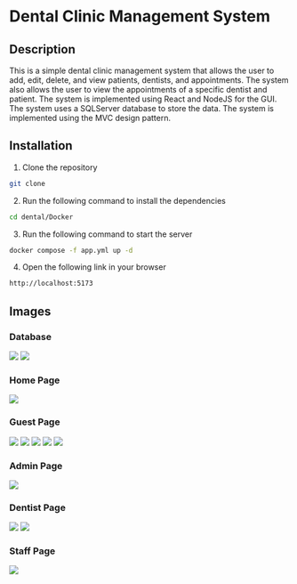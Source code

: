 # Dental Clinic Management System
## Description
This is a simple dental clinic management system that allows the user to add, edit, delete, and view patients, dentists, and appointments. The system also allows the user to view the appointments of a specific dentist and patient. The system is implemented using React and NodeJS for the GUI. The system uses a SQLServer database to store the data. The system is implemented using the MVC design pattern.
## Installation



1. Clone the repository
```bash
git clone
```
2. Run the following command to install the dependencies
```bash
cd dental/Docker
```
3. Run the following command to start the server
```bash
docker compose -f app.yml up -d
```
4. Open the following link in your browser
```bash
http://localhost:5173
```
## Images
### Database
![](./screen/LuocDoCSDL.png)
![](./screen/LuocDoQuanHe.png)


### Home Page
![](./screen/signin.png)
### Guest Page
![](./screen/KH/kh1.png)
![](./screen/KH/kh2.png)
![](./screen/KH/kh3.png)
![](./screen/KH/kh4.png)
![](./screen/KH/kh5.png)

### Admin Page
![](./screen/QTV/qtv.png)

### Dentist Page
![](./screen/NS/ns.png)
![](./screen/NS/ns2.png)

### Staff Page
![](./screen/NV/nv1.png)


